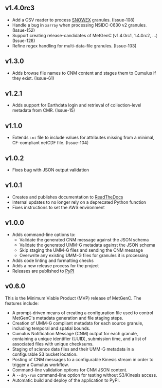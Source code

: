 ## v1.4.0rc3

* Add a CSV reader to process [SNOWEX](https://nsidc.org/data/snex23_ssa/versions/1) granules. (Issue-108)
* Handle a bug in `xarray` when processing NSIDC-0630 v2 granules. (Issue-152)
* Support creating release-candidates of MetGenC (v1.4.0rc1, 1.4.0rc2, ...) (Issue-128)
* Refine regex handling for multi-data-file granules. (Issue-103)

## v1.3.0

* Adds browse file names to CNM content and stages them to Cumulus if they
  exist. (Issue-61)

## v1.2.1

* Adds support for Earthdata login and retrieval of collection-level metadata
  from CMR. (Issue-15)

## v1.1.0

* Extends `ini` file to include values for attributes missing from a minimal,
  CF-compliant netCDF file. (Issue-104)

## v1.0.2

* Fixes bug with JSON output validation

## v1.0.1

* Creates and publishes documentation to
  [ReadTheDocs](https://granule-metgen.readthedocs.io/en/latest/)
* Internal updates to no longer rely on a deprecated Python function
* Fixes instructions to set the AWS environment

## v1.0.0

* Adds command-line options to:
  * Validate the generated CNM message against the JSON schema
  * Validate the generated UMM-G metadata against the JSON schema
  * Skip staging the UMM-G files and sending the CNM message
  * Overwrite any existing UMM-G files for granules it is processing
* Adds code linting and formatting checks
* Adds a new release process for the project
* Releases are published to [PyPI](https://pypi.org/project/nsidc-metgenc/)

## v0.6.0

This is the Minimum Viable Product (MVP) release of MetGenC. The
features include:

  * A prompt-driven means of creating a configuration file used to control
    MetGenC's metadata generation and file staging steps.
  * Creation of UMM-G compliant metadata for each source granule,
    including temporal and spatial bounds.
  * Cumulus Notification Message (CNM) output for each granule,
    containing a unique identifier (UUID), submission time, and a list
    of associated files with unique checksums.
  * Staging of science data files and their UMM-G metadata in
    a configurable S3 bucket location.
  * Posting of CNM messages to a configurable Kinesis stream in
    order to trigger a Cumulus workflow.
  * Command-line validation options for CNM JSON content.
  * A `--dry-run` command-line option for testing without S3/Kinesis access.
  * Automatic build and deploy of the application to PyPI.
